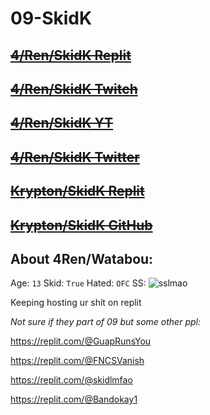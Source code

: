 # 09-SkidK

## [~~4/Ren/SkidK Replit~~](https://replit.com/@Watabou)
## [~~4/Ren/SkidK Twitch~~](https://twitch.tv/adventwatabou)
## [~~4/Ren/SkidK YT~~](https://www.youtube.com/channel/UCdmIWe2nOlZmkH-wedvUFLQ/)
## [~~4/Ren/SkidK Twitter~~](https://twitter.com/@Watabou13)
## [~~Krypton/SkidK Replit~~](https://replit.com/@VoltTools)
## [~~Krypton/SkidK  GitHub~~](https://github.com/KryptonW)



## About 4Ren/Watabou:
Age: `13`
Skid: `True`
Hated: `OFC`
SS:
![sslmao](https://user-images.githubusercontent.com/87048262/144661347-c6f22b9f-2e62-45ab-b8b5-7ddce66b9ef9.png)


Keeping hosting ur shit on replit 



_Not sure if they part of 09 but some other ppl:_

https://replit.com/@GuapRunsYou

https://replit.com/@FNCSVanish

https://replit.com/@skidlmfao

https://replit.com/@Bandokay1
